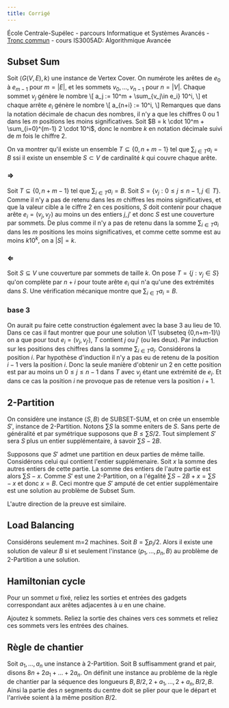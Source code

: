 ```yaml
---
title: Corrigé
---
```


École Centrale-Supélec - parcours Informatique et Systèmes Avancés - [Tronc commun](http://www.isia.ecp.fr/welcome_to_www_ecp_fr_cms_site_isia/isia___formation/cours_tronc_commun) - cours IS3005AD: Algorithmique Avancée

## Subset Sum

Soit $\langle G(V,E),k\rangle$ une instance de Vertex Cover.
On numérote les arêtes de $e_0$ à $e_{m-1}$ pour $m=|E|$, et les sommets $v_0, \ldots,v_{n-1}$ pour $n=|V|$.
Chaque sommet $v_j$ génère le nombre 
\\[
     a_j := 10^m + \sum_{v_j\in e_i} 10^i,
\\]
et chaque arrête $e_i$ génère le nombre
\\[
     a_{n+i} := 10^i,
\\]
Remarques que dans la notation décimale de chacun des nombres, il n'y a que les chiffres 0 ou 1 dans les $m$ positions les moins significatives.
Soit $B = k \cdot 10^m + \sum_{i=0}^{m-1} 2 \cdot 10^i$,
donc le nombre $k$ en notation décimale suivi de $m$ fois le chiffre 2.

On va montrer qu'il existe un ensemble $T\subseteq \{0,n+m-1\}$ tel que $\sum_{i\in T} a_i = B$ ssi il existe un ensemble $S\subset V$ de cardinalité $k$ qui couvre chaque arête.

### $\Rightarrow$

Soit $T\subseteq \{0,n+m-1\}$ tel que $\sum_{i\in T} a_i = B$.
Soit $S = \{v_j: 0\leq j \leq n-1, j\in T\}$.
Comme il n'y a pas de retenu dans les $m$ chiffres les moins significatives, et que la valeur cible a le ciffre 2 en ces positions, $S$ doit contenir pour chaque arête $e_i=(v_j, v_{j'})$ au moins un des entiers $j,j'$ et donc $S$ est une couverture par sommets. De plus comme il n'y a pas de retenu dans la somme $\sum_{i\in T} a_i$ dans les $m$ positions les moins significatives, et comme cette somme est au moins $k 10^k$, on a $|S|=k$.

### $\Leftarrow$

Soit $S\subseteq V$ une couverture par sommets de taille $k$. On pose $T=\{j:v_j\in S\}$ qu'on complète par $n+i$ pour toute arête $e_i$ qui n'a qu'une des extrémités dans $S$. Une vérification mécanique montre que $\sum_{i\in T} a_i = B$.

### base 3

On aurait pu faire cette construction également avec la base 3 au lieu de 10.  Dans ce cas il faut montrer que pour une solution \\(T \subseteq \{0,n+m-1\}\\) on a que pour tout $e_i=(v_j,v_{j'})$, $T$ contient $j$ ou $j'$ (ou les deux). Par induction sur les positions des chiffres dans la somme $\sum_{i\in T} a_i$. Considérons la position $i$. Par hypothèse d'induction il n'y a pas eu de retenu de la position $i-1$ vers la position $i$.  Donc la seule manière d'obtenir un $2$ en cette position est par au moins un $0\leq j\leq n-1$ dans $T$ avec $v_j$ étant une extrémité de $e_i$. Et dans ce cas la position $i$ ne provoque pas de retenue vers la position $i+1$.

## 2-Partition

On considère une instance $\langle S,B \rangle$ de SUBSET-SUM, et on crée un ensemble $S'$, instance de 2-Partition. 
Notons $\sum S$ la somme eniters de $S$.  Sans perte de généralité et par symétrique supposons que $B \leq \sum S / 2$.
Tout simplement $S'$ sera $S$ plus un entier supplémentaire, à savoir $\sum S-2B$. 

Supposons que $S'$ admet une partition en deux parties de même taille. Considérons celui qui contient l'entier supplémenaire. Soit $x$ la somme des autres entiers de cette partie.  La somme des entiers de l'autre partie est alors $\sum S -x$.
Comme $S'$ est une 2-Partition, on a l'égalité $\sum S-2B + x = \sum S -x$ et donc $x=B$.  Ceci montre que $S'$ amputé de cet entier supplémentaire est une solution au problème de Subset Sum.

L'autre direction de la preuve est similaire.


## Load Balancing

Considérons seulement m=2 machines. Soit $B=\sum p_i / 2$. Alors il existe une solution de valeur $B$ si et seulement l'instance $\langle p_1,\ldots,p_n,B\rangle$ au problème de 2-Partition a une solution.

## Hamiltonian cycle

Pour un sommet $u$ fixé, reliez les sorties et entrées des gadgets correspondant aux arêtes adjacentes à $u$ en une chaine.

Ajoutez k sommets. Reliez la sortie des chaines vers ces sommets et reliez ces sommets vers les entrées des chaines.


## Règle de chantier

Soit $a_1,\ldots,a_n$ une instance à 2-Partition. Soit B suffisamment grand et pair, disons $8n + 2a_1 + \ldots + 2a_n$.
On définit une instance au problème de la règle de chantier 
par la séquence des longueurs $B, B/2, 2+a_1, \ldots, 2+a_n, B/2, B$.
Ainsi la partie des $n$ segments du centre doit se plier pour que le départ et l'arrivée soient à la même position $B/2$.

